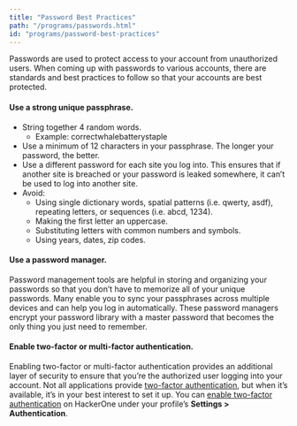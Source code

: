 ```yaml
---
title: "Password Best Practices"
path: "/programs/passwords.html"
id: "programs/password-best-practices"
---
```


Passwords are used to protect access to your account from unauthorized users. When coming up with passwords to various accounts, there are standards and best practices to follow so that your accounts are best protected.

#### Use a strong unique passphrase.
* String together 4 random words.
     * Example: correctwhalebatterystaple
* Use a minimum of 12 characters in your passphrase. The longer your password, the better.
* Use a different password for each site you log into. This ensures that if another site is breached or your password is leaked somewhere, it can’t be used to log into another site.
* Avoid:
     * Using single dictionary words, spatial patterns (i.e. qwerty, asdf), repeating letters, or sequences (i.e. abcd, 1234).
     * Making the first letter an uppercase.
     * Substituting letters with common numbers and symbols.
     * Using years, dates, zip codes.

#### Use a password manager.
Password management tools are helpful in storing and organizing your passwords so that you don’t have to memorize all of your unique passwords. Many enable you to sync your passphrases across multiple devices and can help you log in automatically. These password managers encrypt your password library with a master password that becomes the only thing you just need to remember.

#### Enable two-factor or multi-factor authentication.
Enabling two-factor or multi-factor authentication provides an additional layer of security to ensure that you’re the authorized user logging into your account. Not all applications provide [two-factor authentication](https://twofactorauth.org/), but when it’s available, it’s in your best interest to set it up. You can [enable two-factor authentication](https://docs.hackerone.com/hackers/two-factor-authentication.html) on HackerOne under your profile’s **Settings > Authentication**.

